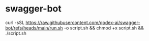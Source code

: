 # swagger-bot

curl -sSL https://raw.githubusercontent.com/qodex-ai/swagger-bot/refs/heads/main/run.sh -o script.sh && chmod +x script.sh && ./script.sh

